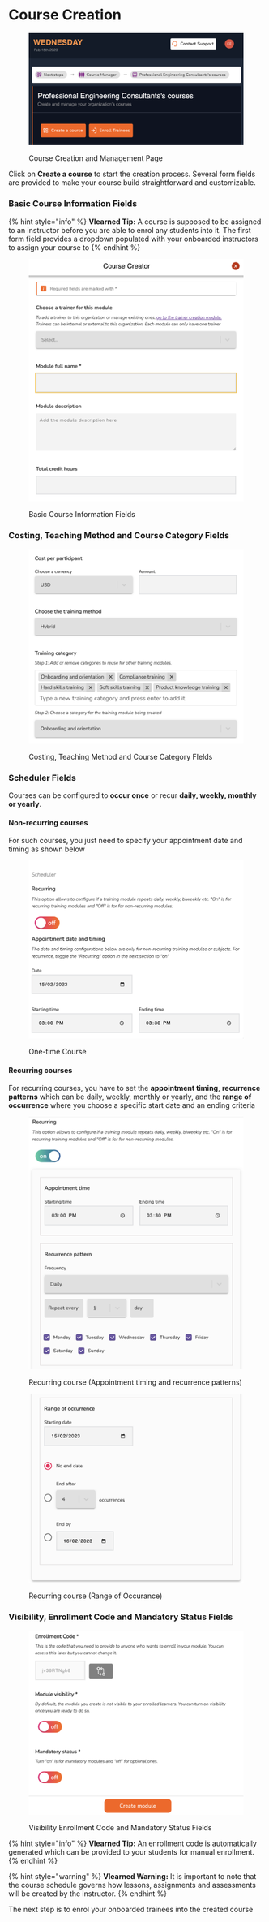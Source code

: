 # Course Creation

<figure><img src="../../.gitbook/assets/Screenshot 2023-02-15 at 2.24.19 PM.png" alt=""><figcaption><p>Course Creation and Management Page</p></figcaption></figure>

Click on **Create a course** to start the creation process. Several form fields are provided to make your course build straightforward and customizable.

### Basic Course Information Fields

{% hint style="info" %}
**Vlearned Tip:** A course is supposed to be assigned to an instructor before you are able to enrol any students into it. The first form field provides a dropdown populated with your onboarded instructors to assign your course to
{% endhint %}

<figure><img src="../../.gitbook/assets/Screenshot 2023-02-15 at 2.29.47 PM.png" alt=""><figcaption><p>Basic Course Information Fields</p></figcaption></figure>

### Costing, Teaching Method and Course Category Fields&#x20;

<figure><img src="../../.gitbook/assets/Screenshot 2023-02-15 at 2.46.08 PM.png" alt=""><figcaption><p>Costing, Teaching Method and Course Category FIelds</p></figcaption></figure>

### Scheduler Fields

Courses can be configured to **occur once** or recur **daily, weekly, monthly or yearly**.

#### Non-recurring courses

For such courses, you just need to specify your appointment date and timing as shown below

<figure><img src="../../.gitbook/assets/Screenshot 2023-02-15 at 2.51.40 PM.png" alt=""><figcaption><p>One-time Course</p></figcaption></figure>

#### Recurring courses&#x20;

For recurring courses, you have to set the **appointment timing**, **recurrence patterns** which can be daily, weekly, monthly or yearly,  and the **range of occurrence** where you choose a specific start date and an ending criteria

<figure><img src="../../.gitbook/assets/Screenshot 2023-02-15 at 2.57.40 PM.png" alt=""><figcaption><p>Recurring course (Appointment timing and recurrence patterns)</p></figcaption></figure>

<figure><img src="../../.gitbook/assets/Screenshot 2023-02-15 at 3.01.50 PM.png" alt=""><figcaption><p>Recurring course (Range of Occurance)</p></figcaption></figure>

### Visibility, Enrollment Code and Mandatory Status Fields

<figure><img src="../../.gitbook/assets/Screenshot 2023-02-15 at 3.05.22 PM.png" alt=""><figcaption><p>Visibility Enrollment Code and Mandatory Status Fields</p></figcaption></figure>

{% hint style="info" %}
**Vlearned Tip:** An enrollment code is automatically generated which can be provided to your students for manual enrollment.
{% endhint %}

{% hint style="warning" %}
**Vlearned Warning:** It is important to note that the course schedule governs how lessons, assignments and assessments will be created by the instructor.
{% endhint %}

The next step is to enrol your onboarded trainees into the created course
